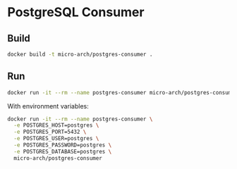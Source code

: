 # PostgreSQL Consumer

## Build

```bash
docker build -t micro-arch/postgres-consumer .
```

## Run

```bash
docker run -it --rm --name postgres-consumer micro-arch/postgres-consumer
```

With environment variables:

```bash
docker run -it --rm --name postgres-consumer \
  -e POSTGRES_HOST=postgres \
  -e POSTGRES_PORT=5432 \
  -e POSTGRES_USER=postgres \
  -e POSTGRES_PASSWORD=postgres \
  -e POSTGRES_DATABASE=postgres \
  micro-arch/postgres-consumer
```
